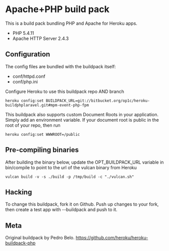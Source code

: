 Apache+PHP build pack
========================

This is a build pack bundling PHP and Apache for Heroku apps.

* PHP 5.4.11
* Apache HTTP Server 2.4.3

Configuration
-------------

The config files are bundled with the buildpack itself:

* conf/httpd.conf
* conf/php.ini

Configure Heroku to use this buildpack repo AND branch

    heroku config:set BUILDPACK_URL=git://bitbucket.org/op1c/heroku-buildphplaravel.git#mpm-event-php-fpm

This buildpack also supports custom Document Roots in your application. Simply add an environment variable. If your document root is public in the root of your repo, then run
    
    heroku config:set WWWROOT=/public

Pre-compiling binaries
----------------------

After building the binary below, update the OPT_BUILDPACK_URL variable in bin/compile to point to the url of the vulcan binary from Heroku

    vulcan build -v -s ./build -p /tmp/build -c "./vulcan.sh"

Hacking
-------

To change this buildpack, fork it on Github. Push up changes to your fork, then create a test app with --buildpack <your-github-url> and push to it.

Meta
----

Original buildpack by Pedro Belo. https://github.com/heroku/heroku-buildpack-php
